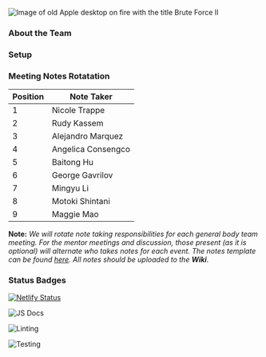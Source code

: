 ![Image of old Apple desktop on fire with the title Brute Force II](/admin/media/images/logo_header.png)

### About the Team

### Setup

### Meeting Notes Rotatation
| Position | Note Taker         |
| -------- | ------------------ |
| 1        | Nicole Trappe      |
| 2        | Rudy Kassem        |
| 3        | Alejandro Marquez  |
| 4        | Angelica Consengco |
| 5        | Baitong Hu         |
| 6        | George Gavrilov    |
| 7        | Mingyu Li          |
| 8        | Motoki Shintani    |
| 9        | Maggie Mao         |

**Note:** _We will rotate note taking responsibilities for each general body team meeting.
For the mentor meetings and discussion, those present (as it is optional) will alternate who
takes notes for each event. The notes template can be found 
[here](https://github.com/ntrappe/cse112-s22-group2/wiki/Meeting-Note-Guide). All notes
should be uploaded to the **Wiki**._

### Status Badges
[![Netlify Status](https://api.netlify.com/api/v1/badges/e7b43559-826c-4fba-95bf-67fd83a6d324/deploy-status)](https://app.netlify.com/sites/symphonious-dasik-e240c1/deploys)

![JS Docs](https://github.com/ntrappe/cse112-s22-group2/actions/workflows/JSDocs.yml/badge.svg)

![Linting](https://github.com/ntrappe/cse112-s22-group2/actions/workflows/Linting.yml/badge.svg)

![Testing](https://github.com/ntrappe/cse112-s22-group2/actions/workflows/Testing.yml/badge.svg)
